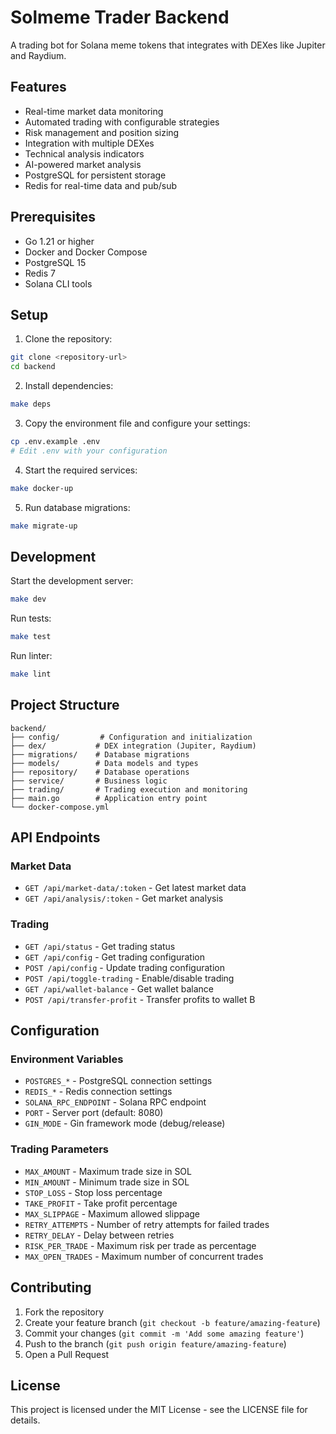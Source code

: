 # Solmeme Trader Backend

A trading bot for Solana meme tokens that integrates with DEXes like Jupiter and Raydium.

## Features

- Real-time market data monitoring
- Automated trading with configurable strategies
- Risk management and position sizing
- Integration with multiple DEXes
- Technical analysis indicators
- AI-powered market analysis
- PostgreSQL for persistent storage
- Redis for real-time data and pub/sub

## Prerequisites

- Go 1.21 or higher
- Docker and Docker Compose
- PostgreSQL 15
- Redis 7
- Solana CLI tools

## Setup

1. Clone the repository:
```bash
git clone <repository-url>
cd backend
```

2. Install dependencies:
```bash
make deps
```

3. Copy the environment file and configure your settings:
```bash
cp .env.example .env
# Edit .env with your configuration
```

4. Start the required services:
```bash
make docker-up
```

5. Run database migrations:
```bash
make migrate-up
```

## Development

Start the development server:
```bash
make dev
```

Run tests:
```bash
make test
```

Run linter:
```bash
make lint
```

## Project Structure

```
backend/
├── config/         # Configuration and initialization
├── dex/           # DEX integration (Jupiter, Raydium)
├── migrations/    # Database migrations
├── models/        # Data models and types
├── repository/    # Database operations
├── service/       # Business logic
├── trading/       # Trading execution and monitoring
├── main.go        # Application entry point
└── docker-compose.yml
```

## API Endpoints

### Market Data
- `GET /api/market-data/:token` - Get latest market data
- `GET /api/analysis/:token` - Get market analysis

### Trading
- `GET /api/status` - Get trading status
- `GET /api/config` - Get trading configuration
- `POST /api/config` - Update trading configuration
- `POST /api/toggle-trading` - Enable/disable trading
- `GET /api/wallet-balance` - Get wallet balance
- `POST /api/transfer-profit` - Transfer profits to wallet B

## Configuration

### Environment Variables

- `POSTGRES_*` - PostgreSQL connection settings
- `REDIS_*` - Redis connection settings
- `SOLANA_RPC_ENDPOINT` - Solana RPC endpoint
- `PORT` - Server port (default: 8080)
- `GIN_MODE` - Gin framework mode (debug/release)

### Trading Parameters

- `MAX_AMOUNT` - Maximum trade size in SOL
- `MIN_AMOUNT` - Minimum trade size in SOL
- `STOP_LOSS` - Stop loss percentage
- `TAKE_PROFIT` - Take profit percentage
- `MAX_SLIPPAGE` - Maximum allowed slippage
- `RETRY_ATTEMPTS` - Number of retry attempts for failed trades
- `RETRY_DELAY` - Delay between retries
- `RISK_PER_TRADE` - Maximum risk per trade as percentage
- `MAX_OPEN_TRADES` - Maximum number of concurrent trades

## Contributing

1. Fork the repository
2. Create your feature branch (`git checkout -b feature/amazing-feature`)
3. Commit your changes (`git commit -m 'Add some amazing feature'`)
4. Push to the branch (`git push origin feature/amazing-feature`)
5. Open a Pull Request

## License

This project is licensed under the MIT License - see the LICENSE file for details.
